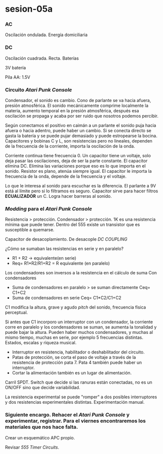 # sesion-05a
### AC
Oscilación ondulada. Energía domiciliaria
### DC
Oscilación cuadrada. Recta.
Baterías

3V batería

Pila AA: 1.5V

### Circuito _Atari Punk Console_


Condensador, el sonido es cambio.
Cono de parlante se va hacia afuera, presión atmosférica. El sonido mecánicamente comprime localmente la materia, aumento temporal en la presión atmosférica, después esa oscilación se propaga y acaba por ser ruido que nosotros podemos percibir.

Según conectamos el positivo en caimán a un parlante el sonido puja hacia afuera o hacia adentro, puede haber un cambio. Si se conecta directo se gasta la batería y se puede pujar demasiado y puede estropearse la bocina.
Capacitores y bobinas C y L, son resistencias pero no lineales, dependen de la frecuencia de la corriente, importa la oscilación de la onda.

Corriente continua tiene frecuencia 0. Un capacitor tiene un voltaje, solo deja pasar las oscilaciones, deja de ser la parte constante. El capacitor elimina DC. Elimina las variaciones porque eso es lo que importa en el sonido. Resistor es plano, atenúa siempre igual. El capacitor le importa la frecuencia de la onda, depende de la frecuencia y el voltaje.

Lo que le interesa al sonido para escuchar es la diferencia. El parlante a 9V está al límite pero si lo filtramos es seguro. Capacitor sirve para hacer filtros **ECUALIZADOR** un C. Logra hacer barreras al sonido.

### _Modding_ para el _Atari Punk Console_

Resistencia > protección. Condensador > protección. 1K es una resistencia mínima que puede tener. Dentro del 555 existe un transistor que es susceptible a quemarse.

Capacitor de desacoplamiento. De desacople _DC COUPLING_

¿Cómo se sumaban las resistencias en serie y en paralelo?
* R1 + R2 -> equivalente(en serie)
* Req= R1*R2/R1+R2 = R equivalente (en paralelo)

Los condensadores son inversos a la resistencia en el cálculo de suma
Con condensadores
* Suma de condensadores en paralelo > se suman directamente Ceq= C1+C2
* Suma de condensadores en serie Ceq= C1*C2/C1+C2

C1 modifica la altura, grave y agudo _pitch_ del sonido, frecuencia física perceptual.

Si antes que C1 incorporo un interruptor con un condensador, la corriente corre en paralelo y los condensadores se suman, se aumenta la tonalidad y puede bajar la altura. Pueden haber muchos condensadores, y muchas al mismo tiempo, muchas en serie, por ejemplo 5 frecuencias distintas. Estados, escalas y riqueza musical.

* Interruptor en resistencia, habilitador o deshabilitador del circuito.
* Patas de protección, se corta el paso de voltaje a través de la resistencia de protección pata 7. Pata 4 también puede haber un interruptor.
* Cortar la alimentación también es un lugar de alimentación.

Carril SPDT. Switch que decide si las ranuras están conectadas, no es un ON/OFF sino que decide variabilidad.

La resistencia experimental se puede "romper" a dos posibles interruptores y dos resistencias experimentales distintas.
Experimentación manual.

### Siguiente encargo. Rehacer el _Atari Punk Console_ y experimentar, registrar. Para el viernes encontraremos los materiales que nos hace falta.
Crear un esquemático APC propio.

Revisar _555 Timer Circuits_.
